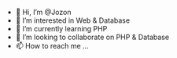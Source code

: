 - 👋 Hi, I’m @Jozon
- 👀 I’m interested in Web & Database
- 🌱 I’m currently learning PHP
- 💞️ I’m looking to collaborate on PHP & Database
- 📫 How to reach me ...

<!---
Jozon/Jozon is a ✨ special ✨ repository because its `README.md` (this file) appears on your GitHub profile.
You can click the Preview link to take a look at your changes.
--->
